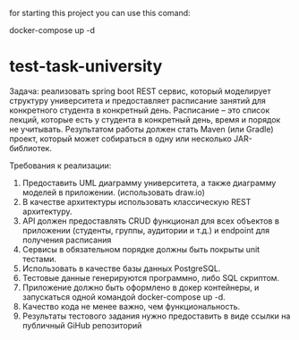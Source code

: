 for starting this project you can use this comand:

docker-compose up -d

# test-task-university
Задача: реализовать spring boot REST сервис, который моделирует структуру университета и
предоставляет расписание занятий для конкретного студента в конкретный день. Расписание – это
список лекций, которые есть у студента в конкретный день, время и порядок не учитывать.
Результатом работы должен стать Maven (или Gradle) проект, который может собираться в одну
или несколько JAR-библиотек.

Требования к реализации:
1. Предоставить UML диаграмму университета, а также диаграмму моделей в приложении.
(использовать draw.io)
2. В качестве архитектуры использовать классическую REST архитектуру.
3. API должен предоставлять CRUD функционал для всех объектов в приложении (студенты,
группы, аудитории и т.д.) и endpoint для получения расписания
4. Сервисы в обязательном порядке должны быть покрыты unit тестами.
5. Использовать в качестве базы данных PostgreSQL.
6. Тестовые данные генерируются программно, либо SQL скриптом.
7. Приложение должно быть оформлено в докер контейнеры, и запускаться одной командой
docker-compose up -d.
8. Качество кода не менее важно, чем функциональность.
9. Результаты тестового задания нужно предоставить в виде ссылки на публичный GiHub
репозиторий
